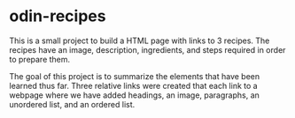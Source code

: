 # odin-recipes
This is a small project to build a HTML page with links to 3 recipes. The recipes
have an image, description, ingredients, and steps required in order to prepare them.

The goal of this project is to summarize the elements that have been learned thus far. Three relative 
links were created that each link to a webpage where we have added headings, an image, paragraphs, 
an unordered list, and an ordered list.
